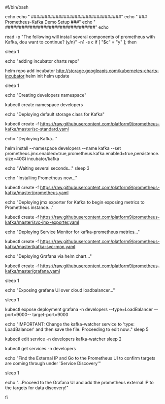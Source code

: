 #!/bin/bash

echo
echo " #################################"
echo " ### Prometheus-Kafka Demo Setup ###"
echo " #################################"
echo

read -p "The following will install several components of prometheus with Kafka, dou want to continue? (y/n)" -n1 -s c
if [ "$c" = "y" ]; then

sleep 1

echo "adding incubator charts repo"

helm repo add incubator http://storage.googleapis.com/kubernetes-charts-incubator
helm init
helm update

sleep 1

echo "Creating developers namespace"

kubectl create namespace developers

echo "Deploying default storage class for Kafka"

kubectl create -f https://raw.githubusercontent.com/platform9/prometheus-kafka/master/sc-standard.yaml

echo "Deploying Kafka..."

helm install --namespace developers --name kafka --set prometheus.jmx.enabled=true,prometheus.kafka.enabled=true,persistence.size=40Gi incubator/kafka

echo "Waiting several seconds..."
sleep 3

echo "Installing Prometheus now..."

kubectl create -f https://raw.githubusercontent.com/platform9/prometheus-kafka/master/prometheus.yaml

echo "Deploying jmx exporter for Kafka to begin exposing metrics to Prometheus instance..."

kubectl create -f https://raw.githubusercontent.com/platform9/prometheus-kafka/master/svc-jmx-exporter.yaml

echo "Deploying Service Monitor for kafka-prometheus metrics..."

kubectl create -f https://raw.githubusercontent.com/platform9/prometheus-kafka/master/kafka-svc-mon.yaml

echo "Deploying Grafana via helm chart..."

kubectl create -f https://raw.githubusercontent.com/platform9/prometheus-kafka/master/grafana.yaml

sleep 1

echo "Exposing grafana UI over cloud loadbalancer..."

sleep 1

kubectl expose deployment grafana -n developers --type=LoadBalancer --port=9000-- target-port=9000

echo "IMPORTANT: Change the kafka-watcher service to 'type: LoadBalancer' and then save the file. Proceeding to edit now.."
sleep 5

kubectl edit service -n developers kafka-watcher
sleep 2

kubectl get services -n developers

echo "Find the External IP and Go to the Prometheus UI to confirm targets are coming through under 'Service Discovery'"

sleep 1

echo "...Proceed to the Grafana UI and add the prometheus external IP to the targets for data discovery!"

fi
